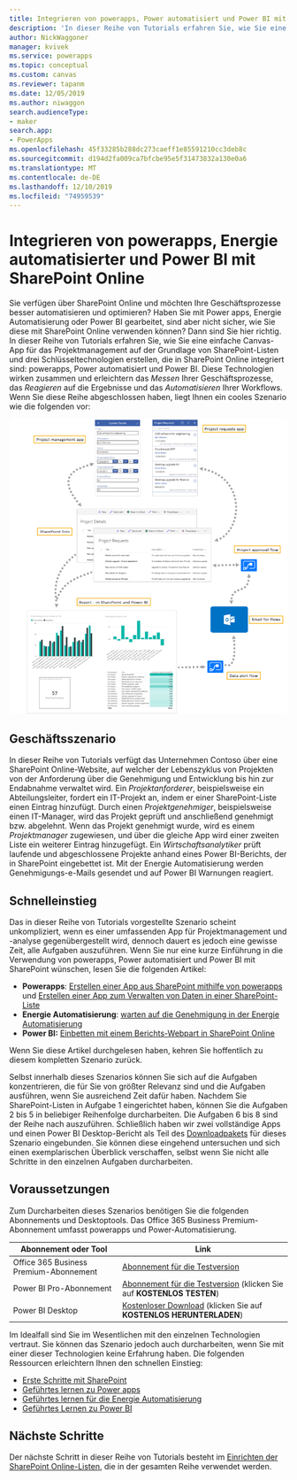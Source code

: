 ```yaml
---
title: Integrieren von powerapps, Power automatisiert und Power BI mit SharePoint Online (Einführung) | Microsoft-Dokumentation
description: 'In dieser Reihe von Tutorials erfahren Sie, wie Sie eine einfache Canvas-App für das Projektmanagement auf der Grundlage von SharePoint-Listen und drei Schlüsseltechnologien erstellen, die in SharePoint Online integriert sind: powerapps, Power automatisiert und Power BI.'
author: NickWaggoner
manager: kvivek
ms.service: powerapps
ms.topic: conceptual
ms.custom: canvas
ms.reviewer: tapanm
ms.date: 12/05/2019
ms.author: niwaggon
search.audienceType:
- maker
search.app:
- PowerApps
ms.openlocfilehash: 45f33285b288dc273caeff1e85591210cc3deb8c
ms.sourcegitcommit: d194d2fa009ca7bfcbe95e5f31473832a130e0a6
ms.translationtype: MT
ms.contentlocale: de-DE
ms.lasthandoff: 12/10/2019
ms.locfileid: "74959539"
---
```

# <a name="integrate-power-apps-power-automate-and-power-bi-with-sharepoint-online"></a>Integrieren von powerapps, Energie automatisierter und Power BI mit SharePoint Online
Sie verfügen über SharePoint Online und möchten Ihre Geschäftsprozesse besser automatisieren und optimieren? Haben Sie mit Power apps, Energie Automatisierung oder Power BI gearbeitet, sind aber nicht sicher, wie Sie diese mit SharePoint Online verwenden können? Dann sind Sie hier richtig. In dieser Reihe von Tutorials erfahren Sie, wie Sie eine einfache Canvas-App für das Projektmanagement auf der Grundlage von SharePoint-Listen und drei Schlüsseltechnologien erstellen, die in SharePoint Online integriert sind: powerapps, Power automatisiert und Power BI. Diese Technologien wirken zusammen und erleichtern das *Messen* Ihrer Geschäftsprozesse, das *Reagieren* auf die Ergebnisse und das *Automatisieren* Ihrer Workflows. Wenn Sie diese Reihe abgeschlossen haben, liegt Ihnen ein cooles Szenario wie die folgenden vor:

![Diagramm des abgeschlossenen-Szenarios](./media/sharepoint-scenario-intro/composite-with-background.png)

## <a name="business-scenario"></a>Geschäftsszenario
In dieser Reihe von Tutorials verfügt das Unternehmen Contoso über eine SharePoint Online-Website, auf welcher der Lebenszyklus von Projekten von der Anforderung über die Genehmigung und Entwicklung bis hin zur Endabnahme verwaltet wird. Ein *Projektanforderer*, beispielsweise ein Abteilungsleiter, fordert ein IT-Projekt an, indem er einer SharePoint-Liste einen Eintrag hinzufügt. Durch einen *Projektgenehmiger*, beispielsweise einen IT-Manager, wird das Projekt geprüft und anschließend genehmigt bzw. abgelehnt. Wenn das Projekt genehmigt wurde, wird es einem *Projektmanager* zugewiesen, und über die gleiche App wird einer zweiten Liste ein weiterer Eintrag hinzugefügt. Ein *Wirtschaftsanalytiker* prüft laufende und abgeschlossene Projekte anhand eines Power BI-Berichts, der in SharePoint eingebettet ist.  Mit der Energie Automatisierung werden Genehmigungs-e-Mails gesendet und auf Power BI Warnungen reagiert.

## <a name="getting-started-quickly"></a>Schnelleinstieg
Das in dieser Reihe von Tutorials vorgestellte Szenario scheint unkompliziert, wenn es einer umfassenden App für Projektmanagement und -analyse gegenübergestellt wird, dennoch dauert es jedoch eine gewisse Zeit, alle Aufgaben auszuführen. Wenn Sie nur eine kurze Einführung in die Verwendung von powerapps, Power automatisiert und Power BI mit SharePoint wünschen, lesen Sie die folgenden Artikel:

* **Powerapps**: [Erstellen einer App aus SharePoint mithilfe von powerapps](app-from-sharepoint.md#create-an-app-from-within-sharepoint-online) und [Erstellen einer App zum Verwalten von Daten in einer SharePoint-Liste](app-from-sharepoint.md)
* **Energie Automatisierung**: [warten auf die Genehmigung in der Energie Automatisierung](https://docs.microsoft.com/flow/wait-for-approvals)
* **Power BI:** [Einbetten mit einem Berichts-Webpart in SharePoint Online](https://docs.microsoft.com/power-bi/service-embed-report-spo)

Wenn Sie diese Artikel durchgelesen haben, kehren Sie hoffentlich zu diesem kompletten Szenario zurück.

Selbst innerhalb dieses Szenarios können Sie sich auf die Aufgaben konzentrieren, die für Sie von größter Relevanz sind und die Aufgaben ausführen, wenn Sie ausreichend Zeit dafür haben. Nachdem Sie SharePoint-Listen in Aufgabe 1 eingerichtet haben, können Sie die Aufgaben 2 bis 5 in beliebiger Reihenfolge durcharbeiten. Die Aufgaben 6 bis 8 sind der Reihe nach auszuführen. Schließlich haben wir zwei vollständige Apps und einen Power BI Desktop-Bericht als Teil des [Downloadpakets](https://aka.ms/o4ia0f) für dieses Szenario eingebunden. Sie können diese eingehend untersuchen und sich einen exemplarischen Überblick verschaffen, selbst wenn Sie nicht alle Schritte in den einzelnen Aufgaben durcharbeiten.

## <a name="prerequisites"></a>Voraussetzungen
Zum Durcharbeiten dieses Szenarios benötigen Sie die folgenden Abonnements und Desktoptools. Das Office 365 Business Premium-Abonnement umfasst powerapps und Power-Automatisierung.

| **Abonnement oder Tool** | **Link** |
| --- | --- |
| Office 365 Business Premium-Abonnement |[Abonnement für die Testversion](https://signup.microsoft.com/Signup?OfferId=467eab54-127b-42d3-b046-3844b860bebf&dl=O365_BUSINESS_PREMIUM&ali=1) |
| Power BI Pro-Abonnement |[Abonnement für die Testversion](https://powerbi.microsoft.com/get-started/) (klicken Sie auf **KOSTENLOS TESTEN**) |
| Power BI Desktop |[Kostenloser Download](https://powerbi.microsoft.com/get-started/) (klicken Sie auf **KOSTENLOS HERUNTERLADEN**) |

Im Idealfall sind Sie im Wesentlichen mit den einzelnen Technologien vertraut. Sie können das Szenario jedoch auch durcharbeiten, wenn Sie mit einer dieser Technologien keine Erfahrung haben. Die folgenden Ressourcen erleichtern Ihnen den schnellen Einstieg:

* [Erste Schritte mit SharePoint](https://support.office.com/article/Get-started-with-SharePoint-909ec2f0-05c8-4e92-8ad3-3f8b0b6cf261)
* [Geführtes lernen zu Power apps](../../guided-learning/index.md)
* [Geführtes lernen für die Energie Automatisierung](https://docs.microsoft.com/flow/guided-learning/)
* [Geführtes Lernen zu Power BI](https://docs.microsoft.com/power-bi/guided-learning/)

## <a name="next-steps"></a>Nächste Schritte
Der nächste Schritt in dieser Reihe von Tutorials besteht im [Einrichten der SharePoint Online-Listen](sharepoint-scenario-setup.md), die in der gesamten Reihe verwendet werden.

